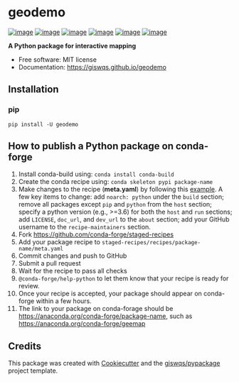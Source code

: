 # geodemo

[![image](https://img.shields.io/pypi/v/geodemo.svg)](https://pypi.python.org/pypi/geodemo)
[![image](https://img.shields.io/conda/vn/conda-forge/geodemo.svg)](https://anaconda.org/conda-forge/geodemo)
[![image](https://pepy.tech/badge/geodemo)](https://pepy.tech/project/geodemo)
[![image](https://github.com/giswqs/geodemo/workflows/docs/badge.svg)](https://geodemo.gishub.org)
[![image](https://github.com/giswqs/geodemo/workflows/build/badge.svg)](https://github.com/giswqs/geodemo/actions?query=workflow%3Abuild)
[![image](https://img.shields.io/badge/License-MIT-yellow.svg)](https://opensource.org/licenses/MIT)

**A Python package for interactive mapping**


-   Free software: MIT license
-   Documentation: https://giswqs.github.io/geodemo
    
## Installation

### pip

```
pip install -U geodemo
```

## How to publish a Python package on conda-forge

1. Install conda-build using: `conda install conda-build`
2. Create the conda recipe using: `conda skeleton pypi package-name`
3. Make changes to the recipe (**meta.yaml**) by following this [example](https://github.com/giswqs/geodemo/blob/master/recipe/meta.yaml). A few key items to change: add `noarch: python` under the `build` section; remove all packages except `pip` and `python` from the `host` section; specify a python version (e.g., >=3.6) for both the `host` and `run` sections; add `LICENSE`, `doc_url`, and `dev_url` to the `about` section; add your GitHub username to the `recipe-maintainers` section.
4. Fork <https://github.com/conda-forge/staged-recipes>
5. Add your package recipe to `staged-recipes/recipes/package-name/meta.yaml`
6. Commit changes and push to GitHub
7. Submit a pull request
8. Wait for the recipe to pass all checks
9. `@conda-forge/help-python` to let them know that your recipe is ready for review.
10. Once your recipe is accepted, your package should appear on conda-forge within a few hours.
11. The link to your package on conda-forage should be https://anaconda.org/conda-forge/package-name, such as <https://anaconda.org/conda-forge/geemap>


## Credits

This package was created with [Cookiecutter](https://github.com/cookiecutter/cookiecutter) and the [giswqs/pypackage](https://github.com/giswqs/pypackage) project template.
